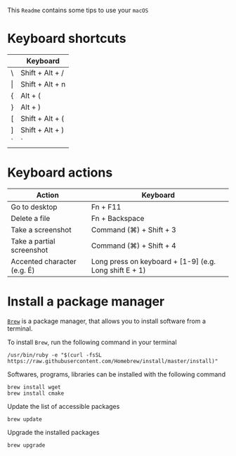 This `Readme` contains some tips to use your `macOS`

# Keyboard shortcuts

|    | Keyboard         |
|----|------------------|
| \\ | Shift + Alt + /  |
| \| | Shift + Alt + n  |
| {  | Alt + (          |
| }  | Alt + )          |
| [  | Shift + Alt + (  | 
| ]  | Shift + Alt + )  |
| \` | \`               |

# Keyboard actions

| Action                      | Keyboard                                                 |
|-----------------------------|----------------------------------------------------------|
| Go to desktop               | Fn + F11                                                 |
| Delete a file               | Fn + Backspace                                           |
| Take a screenshot           | Command (⌘) + Shift + 3                                  |
| Take a partial screenshot   | Command (⌘) + Shift + 4                                  |
| Accented character (e.g. É) | Long press on keyboard + \[1-9\] (e.g. Long shift E + 1) |


# Install a package manager

[`Brew`](http://brew.sh) is a package manager, that allows you to install software from a terminal.

To install `Brew`, run the following command in your terminal

    /usr/bin/ruby -e "$(curl -fsSL https://raw.githubusercontent.com/Homebrew/install/master/install)"

Softwares, programs, libraries can be installed with the following command

    brew install wget
    brew install cmake

Update the list of accessible packages

    brew update

Upgrade the installed packages

    brew upgrade
